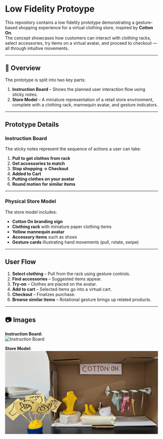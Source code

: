 # Low Fidelity Protoype


This repository contains a low fidelity prototype demonstrating a gesture-based shopping experience for a virtual clothing store, inspired by **Cotton On**.  
The concept showcases how customers can interact with clothing racks, select accessories, try items on a virtual avatar, and proceed to checkout — all through intuitive movements.

---

## 📌 Overview

The prototype is split into two key parts:

1. **Instruction Board** – Shows the planned user interaction flow using sticky notes.
2. **Store Model** – A miniature representation of a retail store environment, complete with a clothing rack, mannequin avatar, and gesture indicators.

---

##  Prototype Details

### **Instruction Board**
The sticky notes represent the sequence of actions a user can take:

1. **Pull to get clothes from rack**  
2. **Get accessories to match**  
3. **Stop shopping → Checkout**  
4. **Added to Cart**  
5. **Putting clothes on your avatar**  
6. **Round motion for similar items**  

---

### **Physical Store Model**
The store model includes:
- **Cotton On branding sign**
- **Clothing rack** with miniature paper clothing items
- **Yellow mannequin avatar**
- **Accessory items** such as shoes
- **Gesture cards** illustrating hand movements (pull, rotate, swipe)

---

## User Flow
1. **Select clothing** – Pull from the rack using gesture controls.
2. **Find accessories** – Suggested items appear.
3. **Try-on** – Clothes are placed on the avatar.
4. **Add to cart** – Selected items go into a virtual cart.
5. **Checkout** – Finalizes purchase.
6. **Browse similar items** – Rotational gesture brings up related products.

---

## 📷 Images
**Instruction Board:**  
![Instruction Board](PXL_20250813_113506146.RAW-01.COVER.jpg)

**Store Model:**  
![Store Model](PXL_20250813_113328923.RAW-01.COVER~2.jpg)


